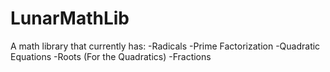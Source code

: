 LunarMathLib
==========

A math library that currently has:
    -Radicals
    -Prime Factorization
    -Quadratic Equations
    -Roots (For the Quadratics)
    -Fractions
